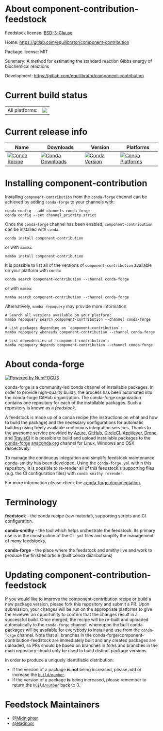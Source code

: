 About component-contribution-feedstock
======================================

Feedstock license: [BSD-3-Clause](https://github.com/conda-forge/component-contribution-feedstock/blob/main/LICENSE.txt)

Home: https://gitlab.com/equilibrator/component-contribution

Package license: MIT

Summary: A method for estimating the standard reaction Gibbs energy of biochemical reactions

Development: https://gitlab.com/equilibrator/component-contribution

Current build status
====================


<table><tr><td>All platforms:</td>
    <td>
      <a href="https://dev.azure.com/conda-forge/feedstock-builds/_build/latest?definitionId=11164&branchName=main">
        <img src="https://dev.azure.com/conda-forge/feedstock-builds/_apis/build/status/component-contribution-feedstock?branchName=main">
      </a>
    </td>
  </tr>
</table>

Current release info
====================

| Name | Downloads | Version | Platforms |
| --- | --- | --- | --- |
| [![Conda Recipe](https://img.shields.io/badge/recipe-component--contribution-green.svg)](https://anaconda.org/conda-forge/component-contribution) | [![Conda Downloads](https://img.shields.io/conda/dn/conda-forge/component-contribution.svg)](https://anaconda.org/conda-forge/component-contribution) | [![Conda Version](https://img.shields.io/conda/vn/conda-forge/component-contribution.svg)](https://anaconda.org/conda-forge/component-contribution) | [![Conda Platforms](https://img.shields.io/conda/pn/conda-forge/component-contribution.svg)](https://anaconda.org/conda-forge/component-contribution) |

Installing component-contribution
=================================

Installing `component-contribution` from the `conda-forge` channel can be achieved by adding `conda-forge` to your channels with:

```
conda config --add channels conda-forge
conda config --set channel_priority strict
```

Once the `conda-forge` channel has been enabled, `component-contribution` can be installed with `conda`:

```
conda install component-contribution
```

or with `mamba`:

```
mamba install component-contribution
```

It is possible to list all of the versions of `component-contribution` available on your platform with `conda`:

```
conda search component-contribution --channel conda-forge
```

or with `mamba`:

```
mamba search component-contribution --channel conda-forge
```

Alternatively, `mamba repoquery` may provide more information:

```
# Search all versions available on your platform:
mamba repoquery search component-contribution --channel conda-forge

# List packages depending on `component-contribution`:
mamba repoquery whoneeds component-contribution --channel conda-forge

# List dependencies of `component-contribution`:
mamba repoquery depends component-contribution --channel conda-forge
```


About conda-forge
=================

[![Powered by
NumFOCUS](https://img.shields.io/badge/powered%20by-NumFOCUS-orange.svg?style=flat&colorA=E1523D&colorB=007D8A)](https://numfocus.org)

conda-forge is a community-led conda channel of installable packages.
In order to provide high-quality builds, the process has been automated into the
conda-forge GitHub organization. The conda-forge organization contains one repository
for each of the installable packages. Such a repository is known as a *feedstock*.

A feedstock is made up of a conda recipe (the instructions on what and how to build
the package) and the necessary configurations for automatic building using freely
available continuous integration services. Thanks to the awesome service provided by
[Azure](https://azure.microsoft.com/en-us/services/devops/), [GitHub](https://github.com/),
[CircleCI](https://circleci.com/), [AppVeyor](https://www.appveyor.com/),
[Drone](https://cloud.drone.io/welcome), and [TravisCI](https://travis-ci.com/)
it is possible to build and upload installable packages to the
[conda-forge](https://anaconda.org/conda-forge) [anaconda.org](https://anaconda.org/)
channel for Linux, Windows and OSX respectively.

To manage the continuous integration and simplify feedstock maintenance
[conda-smithy](https://github.com/conda-forge/conda-smithy) has been developed.
Using the ``conda-forge.yml`` within this repository, it is possible to re-render all of
this feedstock's supporting files (e.g. the CI configuration files) with ``conda smithy rerender``.

For more information please check the [conda-forge documentation](https://conda-forge.org/docs/).

Terminology
===========

**feedstock** - the conda recipe (raw material), supporting scripts and CI configuration.

**conda-smithy** - the tool which helps orchestrate the feedstock.
                   Its primary use is in the construction of the CI ``.yml`` files
                   and simplify the management of *many* feedstocks.

**conda-forge** - the place where the feedstock and smithy live and work to
                  produce the finished article (built conda distributions)


Updating component-contribution-feedstock
=========================================

If you would like to improve the component-contribution recipe or build a new
package version, please fork this repository and submit a PR. Upon submission,
your changes will be run on the appropriate platforms to give the reviewer an
opportunity to confirm that the changes result in a successful build. Once
merged, the recipe will be re-built and uploaded automatically to the
`conda-forge` channel, whereupon the built conda packages will be available for
everybody to install and use from the `conda-forge` channel.
Note that all branches in the conda-forge/component-contribution-feedstock are
immediately built and any created packages are uploaded, so PRs should be based
on branches in forks and branches in the main repository should only be used to
build distinct package versions.

In order to produce a uniquely identifiable distribution:
 * If the version of a package **is not** being increased, please add or increase
   the [``build/number``](https://docs.conda.io/projects/conda-build/en/latest/resources/define-metadata.html#build-number-and-string).
 * If the version of a package **is** being increased, please remember to return
   the [``build/number``](https://docs.conda.io/projects/conda-build/en/latest/resources/define-metadata.html#build-number-and-string)
   back to 0.

Feedstock Maintainers
=====================

* [@Midnighter](https://github.com/Midnighter/)
* [@eladnoor](https://github.com/eladnoor/)

